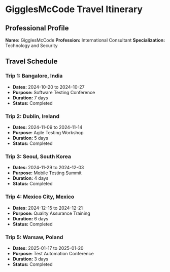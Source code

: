 # GigglesMcCode Travel Itinerary

## Professional Profile
**Name:** GigglesMcCode
**Profession:** International Consultant
**Specialization:** Technology and Security

## Travel Schedule

### Trip 1: Bangalore, India
- **Dates:** 2024-10-20 to 2024-10-27
- **Purpose:** Software Testing Conference
- **Duration:** 7 days
- **Status:** Completed

### Trip 2: Dublin, Ireland
- **Dates:** 2024-11-09 to 2024-11-14
- **Purpose:** Agile Testing Workshop
- **Duration:** 5 days
- **Status:** Completed

### Trip 3: Seoul, South Korea
- **Dates:** 2024-11-29 to 2024-12-03
- **Purpose:** Mobile Testing Summit
- **Duration:** 4 days
- **Status:** Completed

### Trip 4: Mexico City, Mexico
- **Dates:** 2024-12-15 to 2024-12-21
- **Purpose:** Quality Assurance Training
- **Duration:** 6 days
- **Status:** Completed

### Trip 5: Warsaw, Poland
- **Dates:** 2025-01-17 to 2025-01-20
- **Purpose:** Test Automation Conference
- **Duration:** 3 days
- **Status:** Completed

